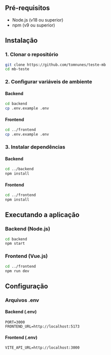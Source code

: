 ## Pré-requisitos
- Node.js (v18 ou superior)
- npm (v9 ou superior)

## Instalação

### 1. Clonar o repositório
```bash
git clone https://github.com/tomnunes/teste-mb
cd mb-teste
```

### 2. Configurar variáveis de ambiente

#### Backend
```bash
cd backend
cp .env.example .env
```

#### Frontend
```bash
cd ../frontend
cp .env.example .env
```

### 3. Instalar dependências

#### Backend
```bash
cd ../backend
npm install
```

#### Frontend
```bash
cd ../frontend
npm install
```

## Executando a aplicação

### Backend (Node.js)
```bash
cd backend
npm start
```

### Frontend (Vue.js)
```bash
cd ../frontend
npm run dev
```

## Configuração

### Arquivos .env

#### Backend (.env)
```env
PORT=3000
FRONTEND_URL=http://localhost:5173
```

#### Frontend (.env)
```env
VITE_API_URL=http://localhost:3000
```
